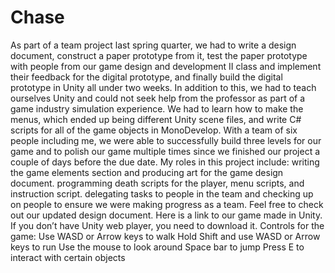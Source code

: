 Chase
=====

As part of a team project last spring quarter, we had to write a design document, construct a paper prototype from it, test the paper prototype with people from our game design and development II class and implement their feedback for the digital prototype, and finally build the digital prototype in Unity all under two weeks.  In addition to this, we had to teach ourselves Unity and could not seek help from the professor as part of a game industry simulation experience.  We had to learn how to make the menus, which ended up being different Unity scene files, and write C# scripts for all of the game objects in MonoDevelop.  With a team of six people including me, we were able to successfully build three levels for our game and to polish our game multiple times since we finished our project a couple of days before the due date.  My roles in this project include:  writing the game elements section and producing art for the game design document. programming death scripts for the player, menu scripts, and instruction script. delegating tasks to people in the team and checking up on people to ensure we were making progress as a team. Feel free to check out our updated design document.  Here is a link to our game made in Unity.  If you don’t have Unity web player, you need to download it.  Controls for the game:  Use WASD or Arrow keys to walk Hold Shift and use WASD or Arrow keys to run Use the mouse to look around Space bar to jump Press E to interact with certain objects

